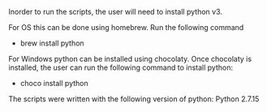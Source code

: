 Inorder to run the scripts, the user will need to install python v3.

For OS this can be done using homebrew.
Run the following command 
- brew install python

For Windows python can be installed using chocolaty. Once chocolaty is installed, the user can run the following command to install python:
- choco install python

The scripts were written with the following version of python:
Python 2.7.15
